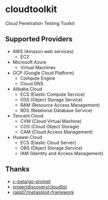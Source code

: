 # cloudtoolkit
Cloud Penetration Testing Toolkit

## Supported Providers

- AWS (Amazon web services)
    - EC2
- Microsoft Azure
    - Virtual Machines
- GCP (Google Cloud Platform)
    - Compute Engine
    - Cloud DNS
- Alibaba Cloud
    - ECS (Elastic Compute Service)
    - OSS (Object Storage Service)
    - RAM (Resource Access Management)
    - RDS (Relational Database Service)
- Tencent Cloud
    - CVM (Cloud Virtual Machine)
    - COS (Cloud Object Storage)
    - CAM (Cloud Access Management)
- Huawei Cloud
    - ECS (Elastic Cloud Server)
    - OBS (Object Storage Service)
    - IAM (Identity and Access Management)

## Thanks
- [c-bata/go-prompt](https://github.com/c-bata/go-prompt)
- [projectdiscovery/cloudlist](https://github.com/projectdiscovery/cloudlist)
- [rapid7/metasploit-framework](https://github.com/rapid7/metasploit-framework)